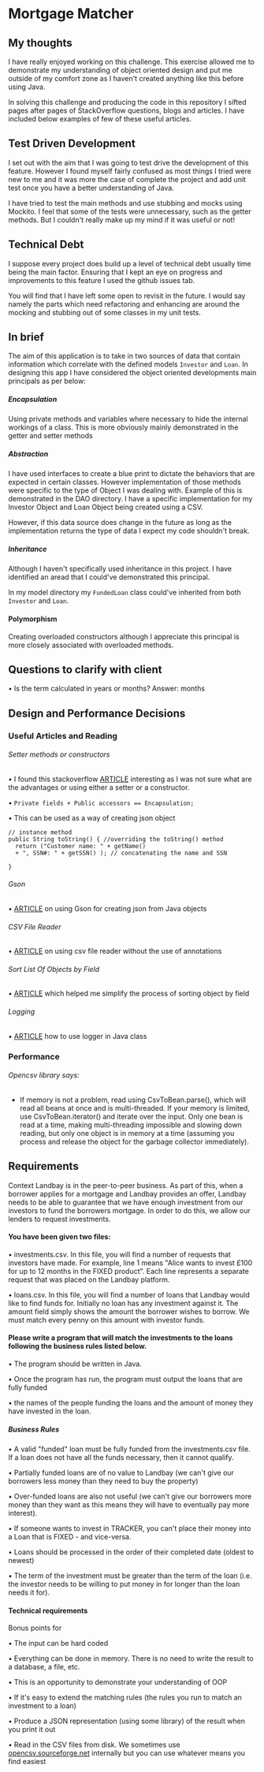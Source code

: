 # Mortgage Matcher

## My thoughts 

I have really enjoyed working on this challenge. This exercise allowed me to demonstrate my understanding of
object oriented design and put me outside of my comfort zone as I haven't created anything like this before using
Java.

In solving this challenge and producing the code in this repository I sifted pages after pages of StackOverflow questions, 
blogs and articles. I have included below examples of few of these useful articles.

## Test Driven Development

I set out with the aim that I was going to test drive the development of this feature. However I found myself fairly confused
as most things I tried were new to me and it was more the case of complete the project and add unit test once you have
a better understanding of Java.

I have tried to test the main methods and use stubbing and mocks using Mockito. I feel that some of the tests were unnecessary, 
such as the getter methods. But I couldn't really make up my mind if it was useful or not!

## Technical Debt

I suppose every project does build up a level of technical debt usually time being the main factor. Ensuring that I kept 
an eye on progress and improvements to this feature I used the github issues tab.

You will find that I have left some open to revisit in the future. I would say namely the parts which need refactoring and 
enhancing are around the mocking and stubbing out of some classes in my unit tests.

## In brief 

The aim of this application is to take in two sources of data that contain information which correlate with the defined models `Investor` and `Loan`.
In designing this app I have considered the object oriented developments main principals as per below:


##### Encapsulation

Using private methods and variables where necessary to hide the internal workings of a class. This is more obviously mainly demonstrated
in the getter and setter methods

##### Abstraction

I have used interfaces to create a blue print to dictate the behaviors that are expected in certain classes. However implementation of those methods were specific
to the type of Object I was dealing with. Example of this is demonstrated in the DAO directory. I have a specific implementation for 
my Investor Object and Loan Object being created using a CSV. 

However, if this data source does change in the future as long as the implementation returns the type of data I expect my code shouldn't break.


##### Inheritance

Although I haven't specifically used inheritance in this project. I have identified an aread that I could've demonstrated
this principal. 

In my model directory my `FundedLoan` class could've inherited from both `Investor` and `Loan`.


#### Polymorphism

Creating overloaded constructors although I appreciate this principal is more closely associated with overloaded methods.


## Questions to clarify with client

• Is the term calculated in years or months?
    Answer: months

## Design and Performance Decisions

### Useful Articles and Reading

###### Setter methods or constructors 

• I found this stackoverflow [ARTICLE](https://stackoverflow.com/questions/19359548/setter-methods-or-constructors) interesting as I was not sure what are the advantages
or using either a setter or a constructor. 

• ```Private fields + Public accessors == Encapsulation;```

• This can be used as a way of creating json object 

```` 
// instance method
public String toString() { //overriding the toString() method 
  return ("Customer name: " + getName() 
  + ", SSN#: " + getSSN() ); // concatenating the name and SSN

}
 ````
 
###### Gson 

• [ARTICLE](http://www.vogella.com/tutorials/JavaLibrary-Gson/article.html) on using Gson for 
creating json from Java objects

###### CSV File Reader

• [ARTICLE](https://www.callicoder.com/java-read-write-csv-file-opencsv/) on using csv file reader
without the use of annotations

###### Sort List Of Objects by Field


• [ARTICLE](https://www.codebyamir.com/blog/sort-list-of-objects-by-field-java) which helped me simplify the process of sorting object by field


###### Logging

• [ARTICLE](https://stackoverflow.com/questions/5950557/good-examples-using-java-util-logging) how to use logger in Java class

### Performance

###### Opencsv library says: 

- If memory is not a problem, read using CsvToBean.parse(), which will read all beans at once 
and is multi-threaded. If your memory is limited, use CsvToBean.iterator() and iterate over the input. Only one bean 
is read at a time, making multi-threading impossible and slowing down reading, but only one object is in memory at a
time (assuming you process and release the object for the garbage collector immediately).


## Requirements

Context
Landbay is in the peer-to-peer business. As part of this, when a borrower applies for a mortgage and Landbay provides 
an offer, Landbay needs to be able to guarantee that we have enough investment from our investors to fund the borrowers 
mortgage. In order to do this, we allow our lenders to request investments.

#### You have been given two files:

• investments.csv. In this file, you will find a number of requests that investors have made. For example, line 1 means 
"Alice wants to invest £100 for up to 12 months in the FIXED product". Each line represents a separate request that was 
placed on the Landbay platform.

• loans.csv. In this file, you will find a number of loans that Landbay would like to find funds for. Initially no loan 
has any investment against it. The amount field simply shows the amount the borrower wishes to borrow. We must match every 
penny on this amount with investor funds.


#### Please write a program that will match the investments to the loans following the business rules listed below. 

• The program should be written in Java. 

• Once the program has run, the program must output the loans that are fully funded

• the names of the people funding the loans and the amount of money they have invested in the loan.


##### Business Rules
• A valid "funded" loan must be fully funded from the investments.csv file. If a loan does not have all the funds 
necessary, then it cannot qualify.

• Partially funded loans are of no value to Landbay (we can't give our borrowers less money than they need to 
buy the property)

• Over-funded loans are also not useful (we can't give our borrowers more money than they want as this means they will 
have to eventually pay more interest).

• If someone wants to invest in TRACKER, you can't place their money into a Loan that is FIXED - and vice-versa.

• Loans should be processed in the order of their completed date (oldest to newest)

• The term of the investment must be greater than the term of the loan (i.e. the investor needs to
be willing to put money in for longer than the loan needs it for).

#### Technical requirements

Bonus points for

• The input can be hard coded

• Everything can be done in memory. There is no need to write the result to a database, a file, etc.

• This is an opportunity to demonstrate your understanding of OOP

• If it's easy to extend the matching rules (the rules you run to match an investment to a loan)

• Produce a JSON representation (using some library) of the result when you print it out

• Read in the CSV files from disk. We sometimes use [opencsv.sourceforge.net](http://opencsv.sourceforge.net/) internally but
you can use whatever means you find easiest
